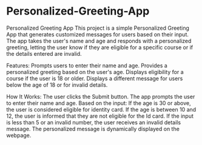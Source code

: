 # Personalized-Greeting-App

Personalized Greeting App
This project is a simple Personalized Greeting App that generates customized messages for users based on their input. The app takes the user's name and age and responds with a personalized greeting, letting the user know if they are eligible for a specific course or if the details entered are invalid.

Features:
Prompts users to enter their name and age.
Provides a personalized greeting based on the user's age.
Displays eligibility for a course if the user is 18 or older.
Displays a different message for users below the age of 18 or for invalid details.

How It Works:
The user clicks the Submit button.
The app prompts the user to enter their name and age.
Based on the input:
If the age is 30 or above, the user is considered eligible for identity card.
If the age is between 10 and 12, the user is informed that they are not eligible for the Id card.
If the input is less than 5 or an invalid number, the user receives an invalid details message.
The personalized message is dynamically displayed on the webpage.
